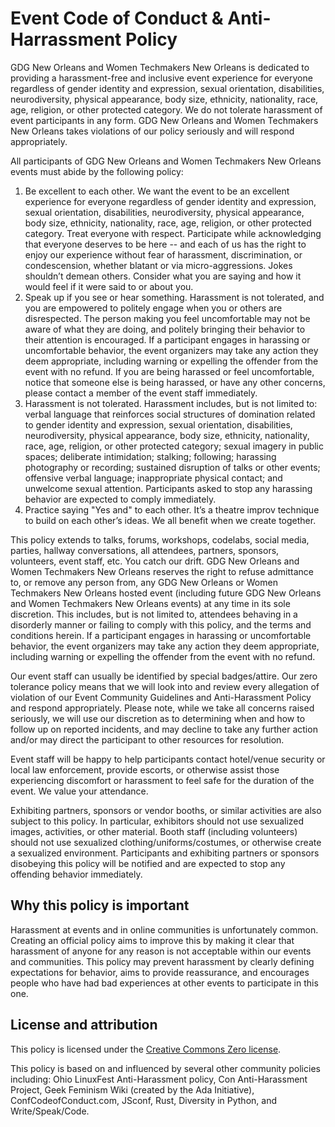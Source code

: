 # Event Code of Conduct & Anti-Harrassment Policy

GDG New Orleans and Women Techmakers New Orleans is dedicated to providing a harassment-free and inclusive event experience for everyone regardless of gender identity and expression, sexual orientation, disabilities, neurodiversity, physical appearance, body size, ethnicity, nationality, race, age, religion, or other protected category. We do not tolerate harassment of event participants in any form. GDG New Orleans and Women Techmakers New Orleans takes violations of our policy seriously and will respond appropriately.

All participants of GDG New Orleans and Women Techmakers New Orleans events must abide by the following policy:

1. Be excellent to each other. We want the event to be an excellent experience for everyone regardless of gender identity and expression, sexual orientation, disabilities, neurodiversity, physical appearance, body size, ethnicity, nationality, race, age, religion, or other protected category. Treat everyone with respect. Participate while acknowledging that everyone deserves to be here -- and each of us has the right to enjoy our experience without fear of harassment, discrimination, or condescension, whether blatant or via micro-aggressions. Jokes shouldn’t demean others. Consider what you are saying and how it would feel if it were said to or about you.
2. Speak up if you see or hear something. Harassment is not tolerated, and you are empowered to politely engage when you or others are disrespected. The person making you feel uncomfortable may not be aware of what they are doing, and politely bringing their behavior to their attention is encouraged. If a participant engages in harassing or uncomfortable behavior, the event organizers may take any action they deem appropriate, including warning or expelling the offender from the event with no refund. If you are being harassed or feel uncomfortable, notice that someone else is being harassed, or have any other concerns, please contact a member of the event staff immediately.
3. Harassment is not tolerated. Harassment includes, but is not limited to: verbal language that reinforces social structures of domination related to gender identity and expression, sexual orientation, disabilities, neurodiversity, physical appearance, body size, ethnicity, nationality, race, age, religion, or other protected category; sexual imagery in public spaces; deliberate intimidation; stalking; following; harassing photography or recording; sustained disruption of talks or other events; offensive verbal language; inappropriate physical contact; and unwelcome sexual attention. Participants asked to stop any harassing behavior are expected to comply immediately.
4. Practice saying "Yes and" to each other. It’s a theatre improv technique to build on each other’s ideas. We all benefit when we create together.

This policy extends to talks, forums, workshops, codelabs, social media, parties, hallway conversations, all attendees, partners, sponsors, volunteers, event staff, etc. You catch our drift. GDG New Orleans and Women Techmakers New Orleans reserves the right to refuse admittance to, or remove any person from, any GDG New Orleans or Women Techmakers New Orleans hosted event (including future GDG New Orleans and Women Techmakers New Orleans events) at any time in its sole discretion. This includes, but is not limited to, attendees behaving in a disorderly manner or failing to comply with this policy, and the terms and conditions herein. If a participant engages in harassing or uncomfortable behavior, the event organizers may take any action they deem appropriate, including warning or expelling the offender from the event with no refund.

Our event staff can usually be identified by special badges/attire. Our zero tolerance policy means that we will look into and review every allegation of violation of our Event Community Guidelines and Anti-Harassment Policy and respond appropriately. Please note, while we take all concerns raised seriously, we will use our discretion as to determining when and how to follow up on reported incidents, and may decline to take any further action and/or may direct the participant to other resources for resolution.

Event staff will be happy to help participants contact hotel/venue security or local law enforcement, provide escorts, or otherwise assist those experiencing discomfort or harassment to feel safe for the duration of the event. We value your attendance.

Exhibiting partners, sponsors or vendor booths, or similar activities are also subject to this policy. In particular, exhibitors should not use sexualized images, activities, or other material. Booth staff (including volunteers) should not use sexualized clothing/uniforms/costumes, or otherwise create a sexualized environment. Participants and exhibiting partners or sponsors disobeying this policy will be notified and are expected to stop any offending behavior immediately.

## Why this policy is important

Harassment at events and in online communities is unfortunately common. Creating an official policy aims to improve this by making it clear that harassment of anyone for any reason is not acceptable within our events and communities. This policy may prevent harassment by clearly defining expectations for behavior, aims to provide reassurance, and encourages people who have had bad experiences at other events to participate in this one.

## License and attribution

This policy is licensed under the [Creative Commons Zero license](https://creativecommons.org/publicdomain/zero/1.0/).

This policy is based on and influenced by several other community policies including: Ohio LinuxFest Anti-Harassment policy, Con Anti-Harassment Project, Geek Feminism Wiki (created by the Ada Initiative), ConfCodeofConduct.com, JSconf, Rust, Diversity in Python, and Write/Speak/Code.
